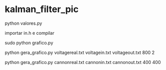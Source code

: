 # kalman_filter_pic

python valores.py 

importar in.h e compilar

sudo python grafico.py 

python gera_grafico.py voltagereal.txt voltagein.txt voltageout.txt 800 2

python gera_grafico.py cannonreal.txt cannonin.txt cannonout.txt 400 400